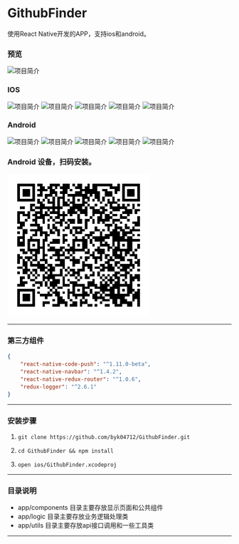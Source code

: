 # GithubFinder
使用React Native开发的APP，支持ios和android。


### 预览

![项目简介](https://thumbnail0.baidupcs.com/thumbnail/8556a5a45ec9365a471bdc02caa5cf8f?fid=1964161449-250528-967496453268351&time=1480388400&rt=sh&sign=FDTAER-DCb740ccc5511e5e8fedcff06b081203-B8QTADyjzUEACkuLRh0J0GYYHDs%3D&expires=8h&chkv=0&chkbd=0&chkpc=&dp-logid=7734395127797356459&dp-callid=0&size=c710_u400&quality=100)

### IOS

![项目简介](https://thumbnail0.baidupcs.com/thumbnail/952042874e20bc58cb4e8b1f2386d58b?fid=1964161449-250528-91617562880936&time=1480388400&rt=sh&sign=FDTAER-DCb740ccc5511e5e8fedcff06b081203-i1ymc1FpU8mC1t%2BAkQUoSfJ7ct4%3D&expires=8h&chkv=0&chkbd=0&chkpc=&dp-logid=7734476881448237462&dp-callid=0&size=c710_u400&quality=100)
![项目简介](https://thumbnail0.baidupcs.com/thumbnail/4e962e894d68f078e2ff307aba6d9ace?fid=1964161449-250528-237450987158826&time=1480388400&rt=sh&sign=FDTAER-DCb740ccc5511e5e8fedcff06b081203-%2FQ4%2BeZ77EK53j7FL0lC9b4xtop8%3D&expires=8h&chkv=0&chkbd=0&chkpc=&dp-logid=7734484283049537293&dp-callid=0&size=c710_u400&quality=100)
![项目简介](https://thumbnail0.baidupcs.com/thumbnail/2ea594237e7ad13db5254dfa2c613209?fid=1964161449-250528-457998135279860&time=1480388400&rt=sh&sign=FDTAER-DCb740ccc5511e5e8fedcff06b081203-yFm0xQS00Nhfkf5e%2FfS19Oln8lI%3D&expires=8h&chkv=0&chkbd=0&chkpc=&dp-logid=7734493016862381837&dp-callid=0&size=c710_u400&quality=100)
![项目简介](https://thumbnail0.baidupcs.com/thumbnail/5f64aa8cdab78a49218611d9d055082c?fid=1964161449-250528-139223467673216&time=1480388400&rt=sh&sign=FDTAER-DCb740ccc5511e5e8fedcff06b081203-nPBUXaV0WsijLKsDP%2F2ojc9QHXE%3D&expires=8h&chkv=0&chkbd=0&chkpc=&dp-logid=7734499240531850426&dp-callid=0&size=c710_u400&quality=100)
![项目简介](https://thumbnail0.baidupcs.com/thumbnail/bee8182ff09adf317042b914ae3fd7c8?fid=1964161449-250528-75598420321396&time=1480388400&rt=sh&sign=FDTAER-DCb740ccc5511e5e8fedcff06b081203-MsgCXnkrw8WHrur2BhIQKDO60dQ%3D&expires=8h&chkv=0&chkbd=0&chkpc=&dp-logid=7734508844876384459&dp-callid=0&size=c710_u400&quality=100)


### Android
![项目简介](https://thumbnail0.baidupcs.com/thumbnail/592c92a8665a35fab10d1968e39af744?fid=1964161449-250528-192753411687636&time=1480388400&rt=sh&sign=FDTAER-DCb740ccc5511e5e8fedcff06b081203-AyVg5dX54LqIPs5q1tFyfmzNuO0%3D&expires=8h&chkv=0&chkbd=0&chkpc=&dp-logid=7734571948413688623&dp-callid=0&size=c710_u400&quality=100)
![项目简介](https://thumbnail0.baidupcs.com/thumbnail/9f34be976745662752577fea278d4dd1?fid=1964161449-250528-101245685530652&time=1480388400&rt=sh&sign=FDTAER-DCb740ccc5511e5e8fedcff06b081203-ZxN%2BHEd9CeNyd4YrvivbpcHFgIs%3D&expires=8h&chkv=0&chkbd=0&chkpc=&dp-logid=7734560318981084671&dp-callid=0&size=c710_u400&quality=100)
![项目简介](https://thumbnail0.baidupcs.com/thumbnail/3c4b9258d3afe14cbb61a417237649ee?fid=1964161449-250528-972323763648285&time=1480388400&rt=sh&sign=FDTAER-DCb740ccc5511e5e8fedcff06b081203-XqRDyd6QPiKn68qgSaHnokqRR1w%3D&expires=8h&chkv=0&chkbd=0&chkpc=&dp-logid=7734554917853366711&dp-callid=0&size=c710_u400&quality=100)
![项目简介](https://thumbnail0.baidupcs.com/thumbnail/b646c811c322300fce9e4a6d8e6af934?fid=1964161449-250528-565667492937871&time=1480388400&rt=sh&sign=FDTAER-DCb740ccc5511e5e8fedcff06b081203-YNNXkHPmtUkyrfmHz8T7FlcK%2FmE%3D&expires=8h&chkv=0&chkbd=0&chkpc=&dp-logid=7734549131191997637&dp-callid=0&size=c710_u400&quality=100)
![项目简介](https://thumbnail0.baidupcs.com/thumbnail/24c856f4baf8e5967e2b3dfff43e30c6?fid=1964161449-250528-626895111380520&time=1480388400&rt=sh&sign=FDTAER-DCb740ccc5511e5e8fedcff06b081203-9PoEHSBq7akOSmTd3lcVqtJD%2Fdo%3D&expires=8h&chkv=0&chkbd=0&chkpc=&dp-logid=7734540602951654238&dp-callid=0&size=c710_u400&quality=100)



### Android 设备，扫码安装。
![下载安装](https://github.com/byk04712/GithubFinder/blob/master/screenshot/qr.png)



---
### 第三方组件
```json
{    
    "react-native-code-push": "^1.11.0-beta",
    "react-native-navbar": "^1.4.2",
    "react-native-redux-router": "^1.0.6",
    "redux-logger": "^2.6.1"
}
```

---
### 安装步骤

1.  `git clone https://github.com/byk04712/GithubFinder.git`

1.  `cd GithubFinder && npm install`

1.  `open ios/GithubFinder.xcodeproj`






---



### 目录说明
- app/components 目录主要存放显示页面和公共组件
- app/logic 目录主要存放业务逻辑处理类
- app/utils 目录主要存放api接口调用和一些工具类



---




